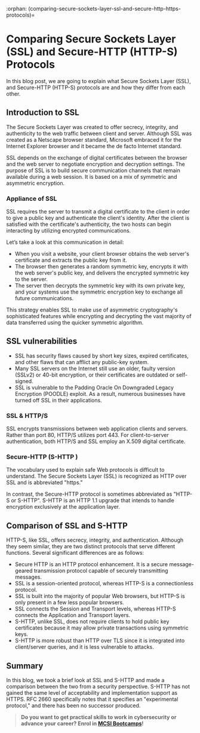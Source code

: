 :orphan:
(comparing-secure-sockets-layer-ssl-and-secure-http-https-protocols)=
# Comparing Secure Sockets Layer (SSL) and Secure-HTTP (HTTP-S) Protocols
 

In this blog post, we are going to explain what Secure Sockets Layer (SSL), and Secure-HTTP (HTTP-S) protocols are and how they differ from each other.

## Introduction to SSL

The Secure Sockets Layer was created to offer secrecy, integrity, and authenticity to the web traffic between client and server. Although SSL was created as a Netscape browser standard, Microsoft embraced it for the Internet Explorer browser and it became the de facto Internet standard.

SSL depends on the exchange of digital certificates between the browser and the web server to negotiate encryption and decryption settings. The purpose of SSL is to build secure communication channels that remain available during a web session. It is based on a mix of symmetric and asymmetric encryption.

### Appliance of SSL

SSL requires the server to transmit a digital certificate to the client in order to give a public key and authenticate the client's identity. After the client is satisfied with the certificate's authenticity, the two hosts can begin interacting by utilizing encrypted communications.

Let’s take a look at this communication in detail:

- When you visit a website, your client browser obtains the web server's certificate and extracts the public key from it.
- The browser then generates a random symmetric key, encrypts it with the web server's public key, and delivers the encrypted symmetric key to the server.
- The server then decrypts the symmetric key with its own private key, and your systems use the symmetric encryption key to exchange all future communications.

This strategy enables SSL to make use of asymmetric cryptography's sophisticated features while encrypting and decrypting the vast majority of data transferred using the quicker symmetric algorithm.

## SSL vulnerabilities

- SSL has security flaws caused by short key sizes, expired certificates, and other flaws that can afflict any public-key system.
- Many SSL servers on the Internet still use an older, faulty version (SSLv2) or 40-bit encryption, or their certificates are outdated or self-signed.
- SSL is vulnerable to the Padding Oracle On Downgraded Legacy Encryption (POODLE) exploit. As a result, numerous businesses have turned off SSL in their applications.

### SSL & HTTP/S

SSL encrypts transmissions between web application clients and servers. Rather than port 80, HTTP/S utilizes port 443. For client-to-server authentication, both HTTP/S and SSL employ an X.509 digital certificate.

### Secure-HTTP (S-HTTP )

The vocabulary used to explain safe Web protocols is difficult to understand. The Secure Sockets Layer (SSL) is recognized as HTTP over SSL and is abbreviated "https."

In contrast, the Secure-HTTP protocol is sometimes abbreviated as "HTTP-S or S-HTTP". S-HTTP is an HTTP 1.1 upgrade that intends to handle encryption exclusively at the application layer.

## Comparison of SSL and S-HTTP

HTTP-S, like SSL, offers secrecy, integrity, and authentication. Although they seem similar, they are two distinct protocols that serve different functions. Several significant differences are as follows:

- Secure HTTP is an HTTP protocol enhancement. It is a secure message-geared transmission protocol capable of securely transmitting messages.
- SSL is a session-oriented protocol, whereas HTTP-S is a connectionless protocol.
- SSL is built into the majority of popular Web browsers, but HTTP-S is only present in a few less popular browsers.
- SSL connects the Session and Transport levels, whereas HTTP-S connects the Application and Transport layers.
- S-HTTP, unlike SSL, does not require clients to hold public key certificates because it may allow private transactions using symmetric keys.
- S-HTTP is more robust than HTTP over TLS since it is integrated into client/server queries, and it is less vulnerable to attacks.

## Summary

In this blog, we took a brief look at SSL and S-HTTP and made a comparison between the two from a security perspective. S-HTTP has not gained the same level of acceptability and implementation support as HTTPS. RFC 2660 specifically notes that it specifies an "experimental protocol," and there has been no successor produced.

> **Do you want to get practical skills to work in cybersecurity or advance your career? Enrol in [MCSI Bootcamps](https://www.mosse-institute.com/bootcamps.html)!**
